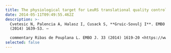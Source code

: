 ```yaml
---
title: The physiological target for LeuRS translational quality control is norvaline
date: 2014-05-11T09:49:55.462Z
description: >-
  Cvetesic N, Palencia A, Halasz I, Cusack S, **Gruic-Sovulj I**. EMBO J. 33
  (2014) 1639-53. –

  commentary Ribas de Pouplana L. EMBO J. 33 (2014) 1619-20 <https://www.embopress.org/doi/full/10.15252/embj.201488199>
selected: false
---
```

